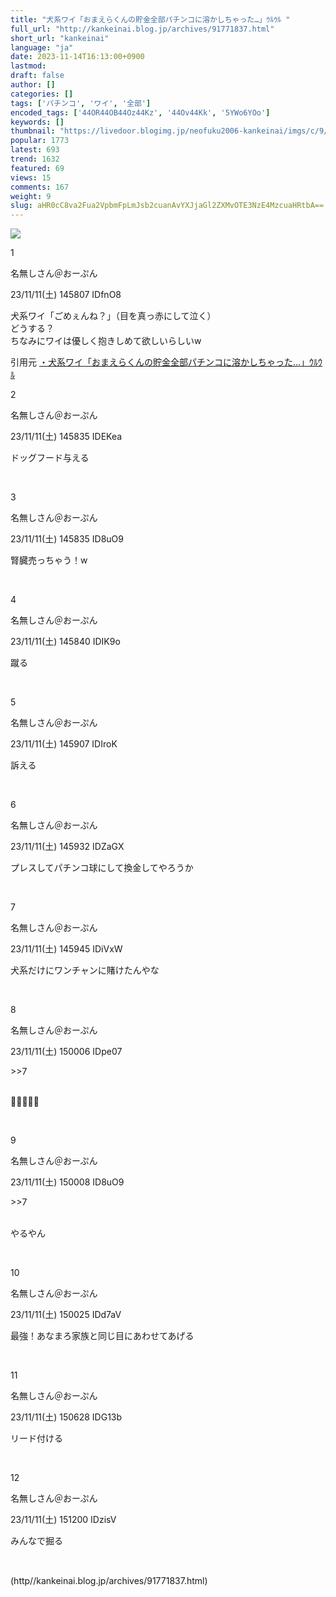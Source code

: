 ```yaml
---
title: "犬系ワイ「おまえらくんの貯金全部パチンコに溶かしちゃった…」ｳﾙｳﾙ "
full_url: "http://kankeinai.blog.jp/archives/91771837.html"
short_url: "kankeinai"
language: "ja"
date: 2023-11-14T16:13:00+0900
lastmod: 
draft: false
author: []
categories: []
tags: ['パチンコ', 'ワイ', '全部']
encoded_tags: ['44OR44OB44Oz44Kz', '44Ov44Kk', '5YWo6YOo']
keywords: []
thumbnail: "https://livedoor.blogimg.jp/neofuku2006-kankeinai/imgs/c/9/c9a96c77.jpg"
popular: 1773
latest: 693
trend: 1632
featured: 69
views: 15
comments: 167
weight: 9
slug: aHR0cC8va2Fua2VpbmFpLmJsb2cuanAvYXJjaGl2ZXMvOTE3NzE4MzcuaHRtbA==
---
```


![](https://livedoor.blogimg.jp/neofuku2006-kankeinai/imgs/c/9/c9a96c77.jpg)

<div><p class='t_h'>1 <p>名無しさん＠おーぷん</p> <p> 23/11/11(土) 145807 IDfnO8</p></p><p class='t_b'> 犬系ワイ「ごめぇんね？」（目を真っ赤にして泣く）<br>どうする？<br>ちなみにワイは優しく抱きしめて欲しいらしいw </p><p>引用元 <a href='http//2chspa.com/thread/livejupiter/1699682287' target='_blank'>・</a><a href='https//hayabusa.open2ch.net/test/read.cgi/livejupiter/1699682287/' target='_blank'>犬系ワイ「おまえらくんの貯金全部パチンコに溶かしちゃった…」ｳﾙｳﾙ</a></p><p class='t_h'>2 <p>名無しさん＠おーぷん</p> <p> 23/11/11(土) 145835 IDEKea</p></p> <p class='t_b'> ドッグフード与える </p><br> <p class='t_h'>3 <p>名無しさん＠おーぷん</p> <p> 23/11/11(土) 145835 ID8uO9</p></p> <p class='t_b'> 腎臓売っちゃう！w </p><br> <p class='t_h'>4 <p>名無しさん＠おーぷん</p> <p> 23/11/11(土) 145840 IDIK9o</p></p> <p class='t_b'> 蹴る </p><br> <p class='t_h'>5 <p>名無しさん＠おーぷん</p> <p> 23/11/11(土) 145907 IDIroK</p></p> <p class='t_b'> 訴える </p><br> <p class='t_h'>6 <p>名無しさん＠おーぷん</p> <p> 23/11/11(土) 145932 IDZaGX</p></p> <p class='t_b'> プレスしてパチンコ球にして換金してやろうか </p><br> <p class='t_h'>7 <p>名無しさん＠おーぷん</p> <p> 23/11/11(土) 145945 IDiVxW</p></p> <p class='t_b'> 犬系だけにワンチャンに賭けたんやな </p><br> <p class='t_h t_i'>8 <p>名無しさん＠おーぷん</p> <p> 23/11/11(土) 150006 IDpe07</p></p> <p class='t_b t_i'> <p class='anchor'>>>7</p><br>👀👀👀👀👀</p><br> <p class='t_h t_i'>9 <p>名無しさん＠おーぷん</p> <p> 23/11/11(土) 150008 ID8uO9</p></p> <p class='t_b t_i'> <p class='anchor'>>>7</p><br>やるやん </p><br> <p class='t_h'>10 <p>名無しさん＠おーぷん</p> <p> 23/11/11(土) 150025 IDd7aV</p></p> <p class='t_b'> 最強！あなまろ家族と同じ目にあわせてあげる </p><br> <p class='t_h'>11 <p>名無しさん＠おーぷん</p> <p> 23/11/11(土) 150628 IDG13b</p></p> <p class='t_b'> リード付ける </p><br> <p class='t_h'>12 <p>名無しさん＠おーぷん</p> <p> 23/11/11(土) 151200 IDzisV</p></p> <p class='t_b'> みんなで掘る </p><br> <img border='0' width='1' height='1' src='https//www19.a8.net/0.gif?a8mat=2BJK9W+3WIBJM+249K+BWGDT' alt=''> </div>

(http//kankeinai.blog.jp/archives/91771837.html)
